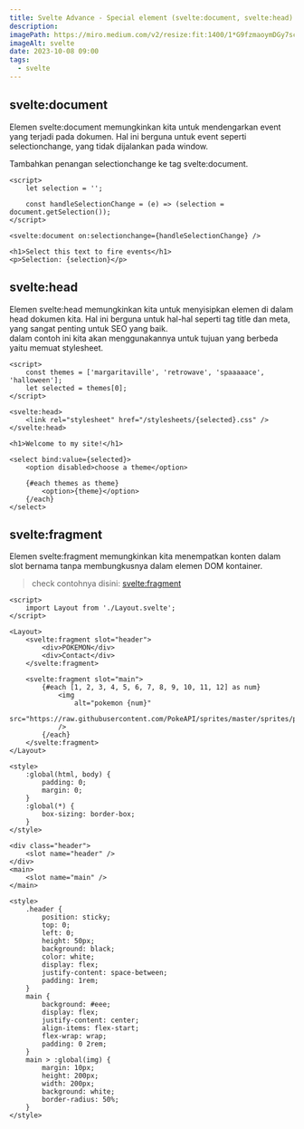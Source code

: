 ```yaml
---
title: Svelte Advance - Special element (svelte:document, svelte:head)
description:
imagePath: https://miro.medium.com/v2/resize:fit:1400/1*G9fzmaoymDGy7scbkgpC7A.png
imageAlt: svelte
date: 2023-10-08 09:00
tags:
  - svelte
---
```


## svelte:document

Elemen svelte:document memungkinkan kita untuk mendengarkan event yang terjadi pada dokumen. Hal ini berguna untuk event seperti selectionchange, yang tidak dijalankan pada window.

Tambahkan penangan selectionchange ke tag svelte:document.

```svelte title="App.svelte"
<script>
	let selection = '';

	const handleSelectionChange = (e) => (selection = document.getSelection());
</script>

<svelte:document on:selectionchange={handleSelectionChange} />

<h1>Select this text to fire events</h1>
<p>Selection: {selection}</p>
```

## svelte:head

Elemen svelte:head memungkinkan kita untuk menyisipkan elemen di dalam head dokumen kita. Hal ini berguna untuk hal-hal seperti tag title dan meta, yang sangat penting untuk SEO yang baik. <br>
dalam contoh ini kita akan menggunakannya untuk tujuan yang berbeda yaitu memuat stylesheet.

```svelte title="App.svelte"
<script>
	const themes = ['margaritaville', 'retrowave', 'spaaaaace', 'halloween'];
	let selected = themes[0];
</script>

<svelte:head>
	<link rel="stylesheet" href="/stylesheets/{selected}.css" />
</svelte:head>

<h1>Welcome to my site!</h1>

<select bind:value={selected}>
	<option disabled>choose a theme</option>

	{#each themes as theme}
		<option>{theme}</option>
	{/each}
</select>
```

## svelte:fragment

Elemen svelte:fragment memungkinkan kita menempatkan konten dalam slot bernama tanpa membungkusnya dalam elemen DOM kontainer.

<blockquote>
	check contohnya disini:
	<a href="https://svelte.dev/repl/fabe237032aa4bdb9745d7749678c2fc?version=4.2.8" target="_blank">svelte:fragment</a>
</blockquote>

```svelte title="App.svelte"
<script>
	import Layout from './Layout.svelte';
</script>

<Layout>
	<svelte:fragment slot="header">
		<div>POKEMON</div>
		<div>Contact</div>
	</svelte:fragment>

	<svelte:fragment slot="main">
		{#each [1, 2, 3, 4, 5, 6, 7, 8, 9, 10, 11, 12] as num}
			<img
				alt="pokemon {num}"
				src="https://raw.githubusercontent.com/PokeAPI/sprites/master/sprites/pokemon/shiny/{num}.png"
			/>
		{/each}
	</svelte:fragment>
</Layout>

<style>
	:global(html, body) {
		padding: 0;
		margin: 0;
	}
	:global(*) {
		box-sizing: border-box;
	}
</style>
```

```svelte title="Layout.svelte"
<div class="header">
	<slot name="header" />
</div>
<main>
	<slot name="main" />
</main>

<style>
	.header {
		position: sticky;
		top: 0;
		left: 0;
		height: 50px;
		background: black;
		color: white;
		display: flex;
		justify-content: space-between;
		padding: 1rem;
	}
	main {
		background: #eee;
		display: flex;
		justify-content: center;
		align-items: flex-start;
		flex-wrap: wrap;
		padding: 0 2rem;
	}
	main > :global(img) {
		margin: 10px;
		height: 200px;
		width: 200px;
		background: white;
		border-radius: 50%;
	}
</style>
```
